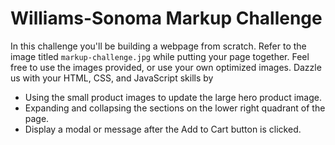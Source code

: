 # Williams-Sonoma Markup Challenge

In this challenge you'll be building a webpage from scratch. Refer to the image titled `markup-challenge.jpg` while putting your page together. Feel free to use the images provided, or use your own optimized images. Dazzle us with your HTML, CSS, and JavaScript skills by

* Using the small product images to update the large hero product image.
* Expanding and collapsing the sections on the lower right quadrant of the page.
* Display a modal or message after the Add to Cart button is clicked.
